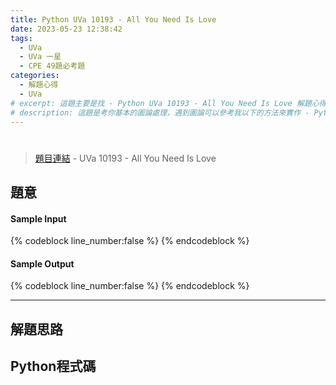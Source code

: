 ```yaml
---
title: Python UVa 10193 - All You Need Is Love
date: 2023-05-23 12:38:42
tags:
  - UVa
  - UVa 一星
  - CPE 49題必考題
categories:
  - 解題心得
  - UVa
# excerpt: 這題主要是找 - Python UVa 10193 - All You Need Is Love 解題心得
# description: 這題是考你基本的圖論處理，遇到圖論可以參考我以下的方法來實作 - Python UVa 10193 - All You Need Is Love 解題心得
---
```

# 

>[題目連結](https://onlinejudge.org/index.php?option=com_onlinejudge&Itemid=8&category=24&page=show_problem&problem=1134) - UVa 10193 - All You Need Is Love


## 題意


#### Sample Input 
{% codeblock line_number:false %}
{% endcodeblock %}

#### Sample Output 
{% codeblock line_number:false %}
{% endcodeblock %}

---

## 解題思路


## Python程式碼
```python

```